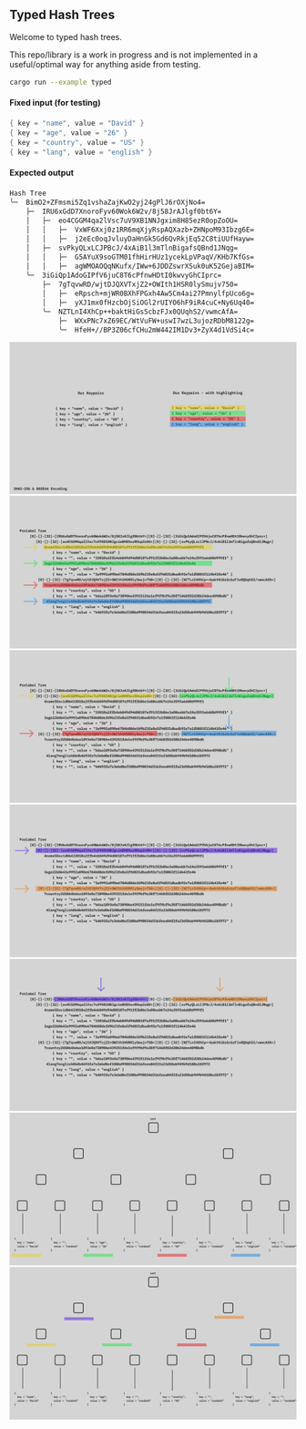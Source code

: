 ## Typed Hash Trees

Welcome to typed hash trees.

This repo/library is a work in progress and is not implemented in a useful/optimal way for anything aside from testing.

```bash
cargo run --example typed
```

#### Fixed input (for testing)

```rust
{ key = "name", value = "David" }
{ key = "age", value = "26" }
{ key = "country", value = "US" }
{ key = "lang", value = "english" }
```

#### Expected output

```
Hash Tree
╰─  BimO2+ZFmsmi5Zq1vshaZajKwO2yj24gPlJ6rOXjNo4=
    ├─  IRU6xGdD7XnoroFyv60Wok6W2v/8j58JrAJlgf0bt6Y=
    │   ├─  eo4CGGM4qa2lVsc7uV9XB1NNJgxim8H85ezR0opZoOU=
    │   │   ├─  VxWF6Xxj0z1RR6mqXjyRspAQXazb+ZHNpoM93Ibzg6E=
    │   │   ├─  j2eEc0oqJvluyDaHnGk5Gd6QvRkjEq52C8tiUUfHayw=
    │   ├─  svPkyQLxLCJPBcJ/4xAiB1l3mTlnBigafsQBnd1JNqg=
    │   │   ├─  G5AYuX9soGTM01fhHirHUz1ycekLpVPaqV/KHb7KfGs=
    │   │   ├─  agWMOAOQqNKufx/IWw+6JDDZswrXSuk0uK52GejaBIM=
    ╰─  3iGiQp1AdoGIPfV6juC8T6cPfnwHDtI0kwvyGhCIprc=
        ├─  7gTqvwRD/wjtDJQXVTxjZ2+OWIth1HSR0lySmujv750=
        │   ├─  eRpsch+mjWR0BXhFPGxh4Aw5Cm4ai27PmnylfpUco6g=
        │   ├─  yXJ1mx0fHzcbOjSiOGl2rUIYO6hF9iR4cuC+Ny6Uq40=
        ╰─  NZTLnI4XhCp++baktHiGsScbzFJx0QUqhS2/vwmcAfA=
            ├─  WXxPNc7xZ69EC/WtVuFW+uswI7wzL3ujozRDbM8122g=
            ╰─  HfeH+//BP3Z06cfCHu2mW442IM1Dv3+ZyX4d1VdSi4c=
```

<img src="images/labels.png"/>
<img src="images/step1.png"/>
<img src="images/step2.png"/>
<img src="images/step3.png"/>
<img src="images/step4.png"/>
<img src="images/tree1.png"/>
<img src="images/tree2.png"/>
